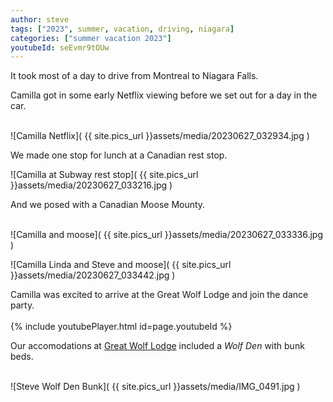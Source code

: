 ```yaml
---
author: steve
tags: ["2023", summer, vacation, driving, niagara]
categories: ["summer vacation 2023"]
youtubeId: seEvmr9tOUw
---
```

It took most of a day to drive from Montreal to Niagara Falls.  

Camilla got in some early Netflix viewing before we set out for a day in the car.  
<br/>

![Camilla Netflix]( {{ site.pics_url }}assets/media/20230627_032934.jpg )
<br/>

We made one stop for lunch at a Canadian rest stop.
<br/>

![Camilla at Subway rest stop]( {{ site.pics_url }}assets/media/20230627_033216.jpg )
<br/>

And we posed with a Canadian Moose Mounty.  
<br/>

![Camilla and moose]( {{ site.pics_url }}assets/media/20230627_033336.jpg )
<br/>

![Camilla Linda and Steve and moose]( {{ site.pics_url }}assets/media/20230627_033442.jpg )
<br/>

Camilla was excited to arrive at the Great Wolf Lodge and join the dance party.  
<br/>
{% include youtubePlayer.html id=page.youtubeId %}
<br/>

Our accomodations at [Great Wolf Lodge](https://www.greatwolf.com/) included a *Wolf Den* with bunk beds.  
<br/>

![Steve Wolf Den Bunk]( {{ site.pics_url }}assets/media/IMG_0491.jpg )
<br/>
